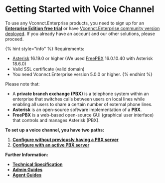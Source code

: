 # Getting Started with Voice Channel

To use any Vconnct.Enterprise products, you need to sign up for an [**Enterprise Edition free trial**](https://docs.Vconnct.Enterprise/guides/enterprise-edition-trial) or have [Vconnct.Enterprise community version deployed](broken-reference). If you already have an account and our other solutions, please proceed.

{% hint style="info" %}
Requirements:

* [Asterisk](https://www.asterisk.org/) 16.19.0 or higher (We used [FreePBX](https://www.freepbx.org/) 16.0.10.40 with Asterisk 18.6.0)
* Valid SSL certificate (valid domain)
* You need Vconnct.Enterprise version 5.0.0 or higher.&#x20;
{% endhint %}

Please note that:

* A **private branch exchange (PBX)**  is a telephone system within an enterprise that switches calls between users on local lines while enabling all users to share a certain number of external phone lines.&#x20;
* **Asterisk** is an open-source software implementation of a **PBX**.&#x20;
* **FreePBX** is a web-based open-source GUI (graphical user interface) that controls and manages Asterisk (PBX).

**To set up a voice channel, you have two paths:**

1. [**Configure without previously having a PBX server**](voice-channel-admin-guide/configure-without-previously-having-a-pbx-server/)
2. [**Configure with an active PBX server**](voice-channel-admin-guide/configure-with-an-active-pbx-server/)

**Further Information:**

* [**Technical Specification**](voice-channel-technical-specification.md)
* [**Admin Guides**](voice-channel-admin-guide/)
* [**Agent Guides**](voice-channel-agent-guides/)
